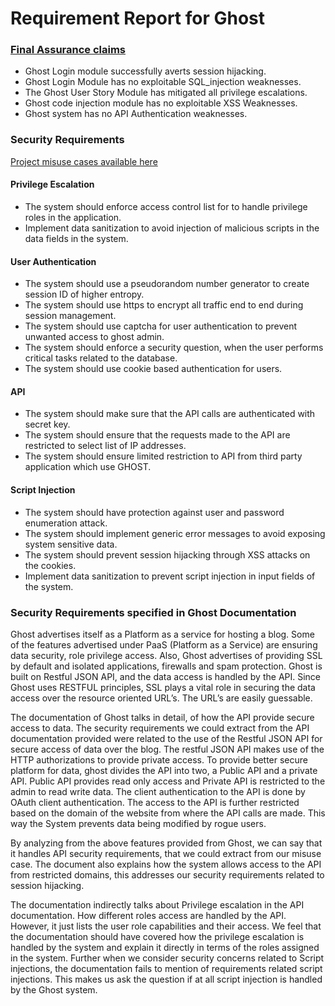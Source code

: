# Requirement Report for Ghost


### [Final Assurance claims](https://www.lucidchart.com/invitations/accept/0a976aa4-6349-48fc-8ed8-dc3c684c11d4)
* 	Ghost Login module successfully averts session hijacking.
* 	Ghost Login Module has no exploitable SQL_injection weaknesses.
* 	The Ghost User Story Module has mitigated all privilege escalations.
* 	Ghost code injection module has no exploitable XSS Weaknesses.
* 	Ghost system has no API Authentication weaknesses.

### Security Requirements

[Project misuse cases available here](https://www.lucidchart.com/invitations/accept/12f66949-a4b7-4950-84f2-78229cdff59d)

#### Privilege Escalation
* The system should enforce access control list for to handle privilege roles in the application.
* Implement data sanitization to avoid injection of malicious scripts in the data fields in the system.


#### User Authentication
* The system should use a pseudorandom number generator to create session ID of higher entropy.
* The system should use https to encrypt all traffic end to end during session management.
* The system should use captcha for user authentication to prevent unwanted access to ghost admin.
* The system should enforce a security question, when the user performs critical tasks related to the database.
* The system should use cookie based authentication for users. 


#### API
* The system should make sure that the API calls are authenticated with secret key.
* The system should ensure that the requests made to the API are restricted to select list of IP addresses.
* The system should ensure limited restriction to API from third party application which use GHOST.


#### Script Injection
* The system should have protection against user and password enumeration attack.
* The system should implement generic error messages to avoid exposing system sensitive data.
* The system should prevent session hijacking through XSS attacks on the cookies.
* Implement data sanitization to prevent script injection in input fields of the system.

### Security Requirements specified in Ghost Documentation

Ghost advertises itself as a Platform as a service for hosting a blog. Some of the features advertised under PaaS (Platform as a Service) are ensuring data security, role privilege access. Also, Ghost advertises of providing SSL by default and isolated applications, firewalls and spam protection. Ghost is built on Restful JSON API, and the data access is handled by the API. Since Ghost uses RESTFUL principles, SSL plays a vital role in securing the data access over the resource oriented URL’s. The URL’s are easily guessable.

The documentation of Ghost talks in detail, of how the API provide secure access to data.
The security requirements we could extract from the API documentation provided were related to the use of the Restful JSON API for secure access of data over the blog. The restful JSON API makes use of the HTTP authorizations to provide private access.
To provide better secure platform for data, ghost divides the API into two, a Public API and a private API. Public API provides read only access and Private API is restricted to the admin to read write data. The client authentication to the API is done by OAuth client authentication. The access to the API is further restricted based on the domain of the website from where the API calls are made. This way the System prevents data being modified by rogue users.

By analyzing from the above features provided from Ghost, we can say that it handles API security requirements, that we could extract from our misuse case. The document also explains how the system allows access to the API from restricted domains, this addresses our security requirements related to session hijacking.

The documentation indirectly talks about Privilege escalation in the API documentation. How different roles access are handled by the API. However, it just lists the user role capabilities and their access. We feel that the documentation should have covered how the privilege escalation is handled by the system and explain it directly in terms of the roles assigned in the system.
Further when we consider security concerns related to Script injections, the documentation fails to mention of requirements related script injections. This makes us ask the question if at all script injection is handled by the Ghost system.


